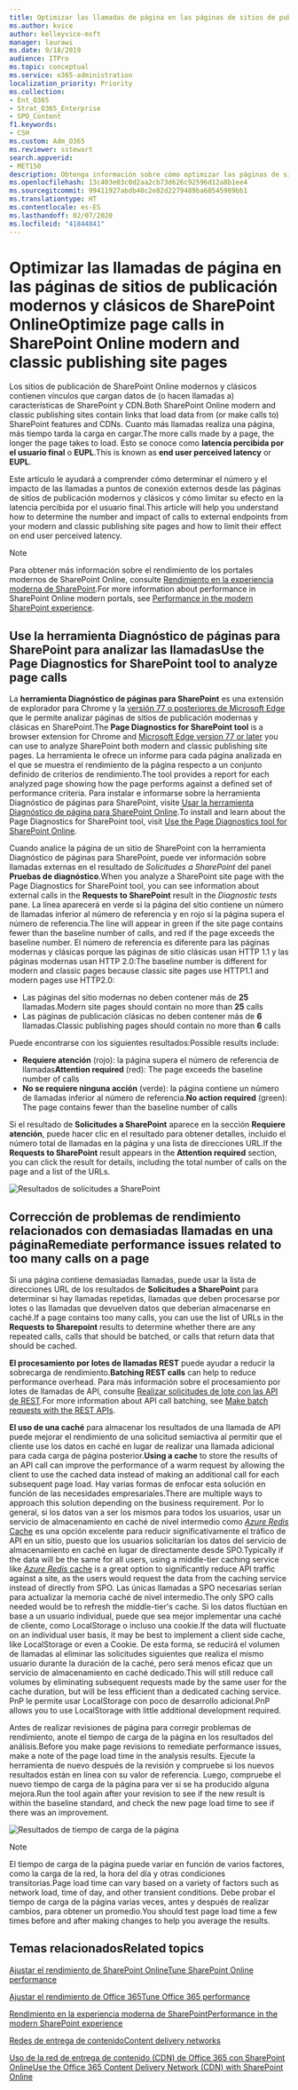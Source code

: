 ```yaml
---
title: Optimizar las llamadas de página en las páginas de sitios de publicación modernos y clásicos de SharePoint Online
ms.author: kvice
author: kelleyvice-msft
manager: laurawi
ms.date: 9/18/2019
audience: ITPro
ms.topic: conceptual
ms.service: o365-administration
localization_priority: Priority
ms.collection:
- Ent_O365
- Strat_O365_Enterprise
- SPO_Content
f1.keywords:
- CSH
ms.custom: Adm_O365
ms.reviewer: sstewart
search.appverid:
- MET150
description: Obtenga información sobre cómo optimizar las páginas de sitios de publicación modernos y clásicos en SharePoint Online limitando el número de llamadas a los puntos de conexión de servicios de SharePoint Online.
ms.openlocfilehash: 13c403e03c0d2aa2cb73d626c92596d12a8b1ee4
ms.sourcegitcommit: 99411927abdb40c2e82d2279489ba60545989bb1
ms.translationtype: HT
ms.contentlocale: es-ES
ms.lasthandoff: 02/07/2020
ms.locfileid: "41844841"
---
```

# <a name="optimize-page-calls-in-sharepoint-online-modern-and-classic-publishing-site-pages"></a><span data-ttu-id="2cc2e-103">Optimizar las llamadas de página en las páginas de sitios de publicación modernos y clásicos de SharePoint Online</span><span class="sxs-lookup"><span data-stu-id="2cc2e-103">Optimize page calls in SharePoint Online modern and classic publishing site pages</span></span>

<span data-ttu-id="2cc2e-104">Los sitios de publicación de SharePoint Online modernos y clásicos contienen vínculos que cargan datos de (o hacen llamadas a) características de SharePoint y CDN.</span><span class="sxs-lookup"><span data-stu-id="2cc2e-104">Both SharePoint Online modern and classic publishing sites contain links that load data from (or make calls to) SharePoint features and CDNs.</span></span> <span data-ttu-id="2cc2e-105">Cuanto más llamadas realiza una página, más tiempo tarda la carga en cargar.</span><span class="sxs-lookup"><span data-stu-id="2cc2e-105">The more calls made by a page, the longer the page takes to load.</span></span> <span data-ttu-id="2cc2e-106">Esto se conoce como **latencia percibida por el usuario final** o **EUPL**.</span><span class="sxs-lookup"><span data-stu-id="2cc2e-106">This is known as **end user perceived latency** or **EUPL**.</span></span>

<span data-ttu-id="2cc2e-107">Este artículo le ayudará a comprender cómo determinar el número y el impacto de las llamadas a puntos de conexión externos desde las páginas de sitios de publicación modernos y clásicos y cómo limitar su efecto en la latencia percibida por el usuario final.</span><span class="sxs-lookup"><span data-stu-id="2cc2e-107">This article will help you understand how to determine the number and impact of calls to external endpoints from your modern and classic publishing site pages and how to limit their effect on end user perceived latency.</span></span>

>[!NOTE]
><span data-ttu-id="2cc2e-108">Para obtener más información sobre el rendimiento de los portales modernos de SharePoint Online, consulte [Rendimiento en la experiencia moderna de SharePoint](https://docs.microsoft.com/sharepoint/modern-experience-performance).</span><span class="sxs-lookup"><span data-stu-id="2cc2e-108">For more information about performance in SharePoint Online modern portals, see [Performance in the modern SharePoint experience](https://docs.microsoft.com/sharepoint/modern-experience-performance).</span></span>

## <a name="use-the-page-diagnostics-for-sharepoint-tool-to-analyze-page-calls"></a><span data-ttu-id="2cc2e-109">Use la herramienta Diagnóstico de páginas para SharePoint para analizar las llamadas</span><span class="sxs-lookup"><span data-stu-id="2cc2e-109">Use the Page Diagnostics for SharePoint tool to analyze page calls</span></span>

<span data-ttu-id="2cc2e-110">La **herramienta Diagnóstico de páginas para SharePoint** es una extensión de explorador para Chrome y la [versión 77 o posteriores de Microsoft Edge](https://www.microsoftedgeinsider.com/download?form=MI13E8&OCID=MI13E8) que le permite analizar páginas de sitios de publicación modernas y clásicas en SharePoint.</span><span class="sxs-lookup"><span data-stu-id="2cc2e-110">The **Page Diagnostics for SharePoint tool** is a browser extension for Chrome and [Microsoft Edge version 77 or later](https://www.microsoftedgeinsider.com/download?form=MI13E8&OCID=MI13E8) you can use to analyze SharePoint both modern and classic publishing site pages.</span></span> <span data-ttu-id="2cc2e-111">La herramienta le ofrece un informe para cada página analizada en el que se muestra el rendimiento de la página respecto a un conjunto definido de criterios de rendimiento.</span><span class="sxs-lookup"><span data-stu-id="2cc2e-111">The tool provides a report for each analyzed page showing how the page performs against a defined set of performance criteria.</span></span> <span data-ttu-id="2cc2e-112">Para instalar e informarse sobre la herramienta Diagnóstico de páginas para SharePoint, visite [Usar la herramienta Diagnóstico de página para SharePoint Online](page-diagnostics-for-spo.md).</span><span class="sxs-lookup"><span data-stu-id="2cc2e-112">To install and learn about the Page Diagnostics for SharePoint tool, visit [Use the Page Diagnostics tool for SharePoint Online](page-diagnostics-for-spo.md).</span></span>

<span data-ttu-id="2cc2e-113">Cuando analice la página de un sitio de SharePoint con la herramienta Diagnóstico de páginas para SharePoint, puede ver información sobre llamadas externas en el resultado de _Solicitudes a SharePoint_ del panel **Pruebas de diagnóstico**.</span><span class="sxs-lookup"><span data-stu-id="2cc2e-113">When you analyze a SharePoint site page with the Page Diagnostics for SharePoint tool, you can see information about external calls in the **Requests to SharePoint** result in the _Diagnostic tests_ pane.</span></span> <span data-ttu-id="2cc2e-114">La línea aparecerá en verde si la página del sitio contiene un número de llamadas inferior al número de referencia y en rojo si la página supera el número de referencia.</span><span class="sxs-lookup"><span data-stu-id="2cc2e-114">The line will appear in green if the site page contains fewer than the baseline number of calls, and red if the page exceeds the baseline number.</span></span> <span data-ttu-id="2cc2e-115">El número de referencia es diferente para las páginas modernas y clásicas porque las páginas de sitio clásicas usan HTTP 1.1 y las páginas modernas usan HTTP 2.0:</span><span class="sxs-lookup"><span data-stu-id="2cc2e-115">The baseline number is different for modern and classic pages because classic site pages use HTTP1.1 and modern pages use HTTP2.0:</span></span>

- <span data-ttu-id="2cc2e-116">Las páginas del sitio modernas no deben contener más de **25** llamadas.</span><span class="sxs-lookup"><span data-stu-id="2cc2e-116">Modern site pages should contain no more than **25** calls</span></span>
- <span data-ttu-id="2cc2e-117">Las páginas de publicación clásicas no deben contener más de **6** llamadas.</span><span class="sxs-lookup"><span data-stu-id="2cc2e-117">Classic publishing pages should contain no more than **6** calls</span></span>

<span data-ttu-id="2cc2e-118">Puede encontrarse con los siguientes resultados:</span><span class="sxs-lookup"><span data-stu-id="2cc2e-118">Possible results include:</span></span>

- <span data-ttu-id="2cc2e-119">**Requiere atención** (rojo): la página supera el número de referencia de llamadas</span><span class="sxs-lookup"><span data-stu-id="2cc2e-119">**Attention required** (red): The page exceeds the baseline number of calls</span></span>
- <span data-ttu-id="2cc2e-120">**No se requiere ninguna acción** (verde): la página contiene un número de llamadas inferior al número de referencia.</span><span class="sxs-lookup"><span data-stu-id="2cc2e-120">**No action required** (green): The page contains fewer than the baseline number of calls</span></span>

<span data-ttu-id="2cc2e-121">Si el resultado de **Solicitudes a SharePoint** aparece en la sección **Requiere atención**, puede hacer clic en el resultado para obtener detalles, incluido el número total de llamadas en la página y una lista de direcciones URL.</span><span class="sxs-lookup"><span data-stu-id="2cc2e-121">If the **Requests to SharePoint** result appears in the **Attention required** section, you can click the result for details, including the total number of calls on the page and a list of the URLs.</span></span>

![Resultados de solicitudes a SharePoint](media/modern-portal-optimization/pagediag-requests.png)

## <a name="remediate-performance-issues-related-to-too-many-calls-on-a-page"></a><span data-ttu-id="2cc2e-123">Corrección de problemas de rendimiento relacionados con demasiadas llamadas en una página</span><span class="sxs-lookup"><span data-stu-id="2cc2e-123">Remediate performance issues related to too many calls on a page</span></span>

<span data-ttu-id="2cc2e-124">Si una página contiene demasiadas llamadas, puede usar la lista de direcciones URL de los resultados de **Solicitudes a SharePoint** para determinar si hay llamadas repetidas, llamadas que deben procesarse por lotes o las llamadas que devuelven datos que deberían almacenarse en caché.</span><span class="sxs-lookup"><span data-stu-id="2cc2e-124">If a page contains too many calls, you can use the list of URLs in the **Requests to Sharepoint** results to determine whether there are any repeated calls, calls that should be batched, or calls that return data that should be cached.</span></span>

<span data-ttu-id="2cc2e-125">**El procesamiento por lotes de llamadas REST** puede ayudar a reducir la sobrecarga de rendimiento.</span><span class="sxs-lookup"><span data-stu-id="2cc2e-125">**Batching REST calls** can help to reduce performance overhead.</span></span> <span data-ttu-id="2cc2e-126">Para más información sobre el procesamiento por lotes de llamadas de API, consulte [Realizar solicitudes de lote con las API de REST](https://docs.microsoft.com/sharepoint/dev/sp-add-ins/make-batch-requests-with-the-rest-apis).</span><span class="sxs-lookup"><span data-stu-id="2cc2e-126">For more information about API call batching, see [Make batch requests with the REST APIs](https://docs.microsoft.com/sharepoint/dev/sp-add-ins/make-batch-requests-with-the-rest-apis).</span></span>

<span data-ttu-id="2cc2e-127">**El uso de una caché** para almacenar los resultados de una llamada de API puede mejorar el rendimiento de una solicitud semiactiva al permitir que el cliente use los datos en caché en lugar de realizar una llamada adicional para cada carga de página posterior.</span><span class="sxs-lookup"><span data-stu-id="2cc2e-127">**Using a cache** to store the results of an API call can improve the performance of a warm request by allowing the client to use the cached data instead of making an additional call for each subsequent page load.</span></span> <span data-ttu-id="2cc2e-128">Hay varias formas de enfocar esta solución en función de las necesidades empresariales.</span><span class="sxs-lookup"><span data-stu-id="2cc2e-128">There are multiple ways to approach this solution depending on the business requirement.</span></span> <span data-ttu-id="2cc2e-129">Por lo general, si los datos van a ser los mismos para todos los usuarios, usar un servicio de almacenamiento en caché de nivel intermedio como [_Azure Redis_ Cache](https://azure.microsoft.com/services/cache/) es una opción excelente para reducir significativamente el tráfico de API en un sitio, puesto que los usuarios solicitarían los datos del servicio de almacenamiento en caché en lugar de directamente desde SPO.</span><span class="sxs-lookup"><span data-stu-id="2cc2e-129">Typically if the data will be the same for all users, using a middle-tier caching service like [_Azure Redis_ cache](https://azure.microsoft.com/services/cache/) is a great option to significantly reduce API traffic against a site, as the users would request the data from the caching service instead of directly from SPO.</span></span> <span data-ttu-id="2cc2e-130">Las únicas llamadas a SPO necesarias serían para actualizar la memoria caché de nivel intermedio.</span><span class="sxs-lookup"><span data-stu-id="2cc2e-130">The only SPO calls needed would be to refresh the middle-tier's cache.</span></span> <span data-ttu-id="2cc2e-131">Si los datos fluctúan en base a un usuario individual, puede que sea mejor implementar una caché de cliente, como LocalStorage o incluso una cookie.</span><span class="sxs-lookup"><span data-stu-id="2cc2e-131">If the data will fluctuate on an individual user basis, it may be best to implement a client side cache, like LocalStorage or even a Cookie.</span></span> <span data-ttu-id="2cc2e-132">De esta forma, se reducirá el volumen de llamadas al eliminar las solicitudes siguientes que realiza el mismo usuario durante la duración de la caché, pero será menos eficaz que un servicio de almacenamiento en caché dedicado.</span><span class="sxs-lookup"><span data-stu-id="2cc2e-132">This will still reduce call volumes by eliminating subsequent requests made by the same user for the cache duration, but will be less efficient than a dedicated caching service.</span></span> <span data-ttu-id="2cc2e-133">PnP le permite usar LocalStorage con poco de desarrollo adicional.</span><span class="sxs-lookup"><span data-stu-id="2cc2e-133">PnP allows you to use LocalStorage with little additional development required.</span></span>

<span data-ttu-id="2cc2e-134">Antes de realizar revisiones de página para corregir problemas de rendimiento, anote el tiempo de carga de la página en los resultados del análisis.</span><span class="sxs-lookup"><span data-stu-id="2cc2e-134">Before you make page revisions to remediate performance issues, make a note of the page load time in the analysis results.</span></span> <span data-ttu-id="2cc2e-135">Ejecute la herramienta de nuevo después de la revisión y compruebe si los nuevos resultados están en línea con su valor de referencia. Luego, compruebe el nuevo tiempo de carga de la página para ver si se ha producido alguna mejora.</span><span class="sxs-lookup"><span data-stu-id="2cc2e-135">Run the tool again after your revision to see if the new result is within the baseline standard, and check the new page load time to see if there was an improvement.</span></span>

![Resultados de tiempo de carga de la página](media/modern-portal-optimization/pagediag-page-load-time.png)

>[!NOTE]
><span data-ttu-id="2cc2e-137">El tiempo de carga de la página puede variar en función de varios factores, como la carga de la red, la hora del día y otras condiciones transitorias.</span><span class="sxs-lookup"><span data-stu-id="2cc2e-137">Page load time can vary based on a variety of factors such as network load, time of day, and other transient conditions.</span></span> <span data-ttu-id="2cc2e-138">Debe probar el tiempo de carga de la página varias veces, antes y después de realizar cambios, para obtener un promedio.</span><span class="sxs-lookup"><span data-stu-id="2cc2e-138">You should test page load time a few times before and after making changes to help you average the results.</span></span>

## <a name="related-topics"></a><span data-ttu-id="2cc2e-139">Temas relacionados</span><span class="sxs-lookup"><span data-stu-id="2cc2e-139">Related topics</span></span>

[<span data-ttu-id="2cc2e-140">Ajustar el rendimiento de SharePoint Online</span><span class="sxs-lookup"><span data-stu-id="2cc2e-140">Tune SharePoint Online performance</span></span>](tune-sharepoint-online-performance.md)

[<span data-ttu-id="2cc2e-141">Ajustar el rendimiento de Office 365</span><span class="sxs-lookup"><span data-stu-id="2cc2e-141">Tune Office 365 performance</span></span>](tune-office-365-performance.md)

[<span data-ttu-id="2cc2e-142">Rendimiento en la experiencia moderna de SharePoint</span><span class="sxs-lookup"><span data-stu-id="2cc2e-142">Performance in the modern SharePoint experience</span></span>](https://docs.microsoft.com/sharepoint/modern-experience-performance)

[<span data-ttu-id="2cc2e-143">Redes de entrega de contenido</span><span class="sxs-lookup"><span data-stu-id="2cc2e-143">Content delivery networks</span></span>](content-delivery-networks.md)

[<span data-ttu-id="2cc2e-144">Uso de la red de entrega de contenido (CDN) de Office 365 con SharePoint Online</span><span class="sxs-lookup"><span data-stu-id="2cc2e-144">Use the Office 365 Content Delivery Network (CDN) with SharePoint Online</span></span>](use-office-365-cdn-with-spo.md)
